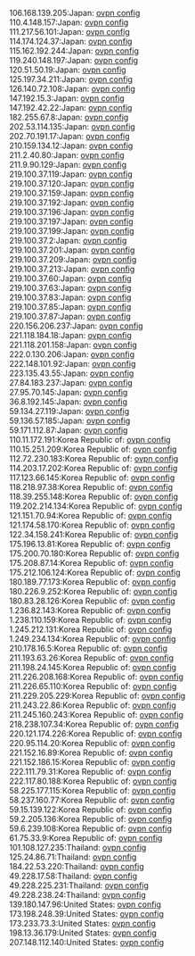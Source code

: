 106.168.139.205:Japan: [ovpn config](vpn/106_168_139_205.ovpn)  
110.4.148.157:Japan: [ovpn config](vpn/110_4_148_157.ovpn)  
111.217.56.101:Japan: [ovpn config](vpn/111_217_56_101.ovpn)  
114.174.124.37:Japan: [ovpn config](vpn/114_174_124_37.ovpn)  
115.162.192.244:Japan: [ovpn config](vpn/115_162_192_244.ovpn)  
119.240.148.197:Japan: [ovpn config](vpn/119_240_148_197.ovpn)  
120.51.50.19:Japan: [ovpn config](vpn/120_51_50_19.ovpn)  
125.197.34.211:Japan: [ovpn config](vpn/125_197_34_211.ovpn)  
126.140.72.108:Japan: [ovpn config](vpn/126_140_72_108.ovpn)  
147.192.15.3:Japan: [ovpn config](vpn/147_192_15_3.ovpn)  
147.192.42.22:Japan: [ovpn config](vpn/147_192_42_22.ovpn)  
182.255.67.8:Japan: [ovpn config](vpn/182_255_67_8.ovpn)  
202.53.114.135:Japan: [ovpn config](vpn/202_53_114_135.ovpn)  
202.70.191.17:Japan: [ovpn config](vpn/202_70_191_17.ovpn)  
210.159.134.12:Japan: [ovpn config](vpn/210_159_134_12.ovpn)  
211.2.40.80:Japan: [ovpn config](vpn/211_2_40_80.ovpn)  
211.9.90.129:Japan: [ovpn config](vpn/211_9_90_129.ovpn)  
219.100.37.119:Japan: [ovpn config](vpn/219_100_37_119.ovpn)  
219.100.37.120:Japan: [ovpn config](vpn/219_100_37_120.ovpn)  
219.100.37.159:Japan: [ovpn config](vpn/219_100_37_159.ovpn)  
219.100.37.192:Japan: [ovpn config](vpn/219_100_37_192.ovpn)  
219.100.37.196:Japan: [ovpn config](vpn/219_100_37_196.ovpn)  
219.100.37.197:Japan: [ovpn config](vpn/219_100_37_197.ovpn)  
219.100.37.199:Japan: [ovpn config](vpn/219_100_37_199.ovpn)  
219.100.37.2:Japan: [ovpn config](vpn/219_100_37_2.ovpn)  
219.100.37.201:Japan: [ovpn config](vpn/219_100_37_201.ovpn)  
219.100.37.209:Japan: [ovpn config](vpn/219_100_37_209.ovpn)  
219.100.37.213:Japan: [ovpn config](vpn/219_100_37_213.ovpn)  
219.100.37.60:Japan: [ovpn config](vpn/219_100_37_60.ovpn)  
219.100.37.63:Japan: [ovpn config](vpn/219_100_37_63.ovpn)  
219.100.37.83:Japan: [ovpn config](vpn/219_100_37_83.ovpn)  
219.100.37.85:Japan: [ovpn config](vpn/219_100_37_85.ovpn)  
219.100.37.87:Japan: [ovpn config](vpn/219_100_37_87.ovpn)  
220.156.206.237:Japan: [ovpn config](vpn/220_156_206_237.ovpn)  
221.118.184.18:Japan: [ovpn config](vpn/221_118_184_18.ovpn)  
221.118.201.158:Japan: [ovpn config](vpn/221_118_201_158.ovpn)  
222.0.130.206:Japan: [ovpn config](vpn/222_0_130_206.ovpn)  
222.148.101.92:Japan: [ovpn config](vpn/222_148_101_92.ovpn)  
223.135.43.55:Japan: [ovpn config](vpn/223_135_43_55.ovpn)  
27.84.183.237:Japan: [ovpn config](vpn/27_84_183_237.ovpn)  
27.95.70.145:Japan: [ovpn config](vpn/27_95_70_145.ovpn)  
36.8.192.145:Japan: [ovpn config](vpn/36_8_192_145.ovpn)  
59.134.27.119:Japan: [ovpn config](vpn/59_134_27_119.ovpn)  
59.136.57.185:Japan: [ovpn config](vpn/59_136_57_185.ovpn)  
59.171.112.87:Japan: [ovpn config](vpn/59_171_112_87.ovpn)  
110.11.172.191:Korea Republic of: [ovpn config](vpn/110_11_172_191.ovpn)  
110.15.251.209:Korea Republic of: [ovpn config](vpn/110_15_251_209.ovpn)  
112.72.230.183:Korea Republic of: [ovpn config](vpn/112_72_230_183.ovpn)  
114.203.17.202:Korea Republic of: [ovpn config](vpn/114_203_17_202.ovpn)  
117.123.66.145:Korea Republic of: [ovpn config](vpn/117_123_66_145.ovpn)  
118.218.97.38:Korea Republic of: [ovpn config](vpn/118_218_97_38.ovpn)  
118.39.255.148:Korea Republic of: [ovpn config](vpn/118_39_255_148.ovpn)  
119.202.214.134:Korea Republic of: [ovpn config](vpn/119_202_214_134.ovpn)  
121.151.70.94:Korea Republic of: [ovpn config](vpn/121_151_70_94.ovpn)  
121.174.58.170:Korea Republic of: [ovpn config](vpn/121_174_58_170.ovpn)  
122.34.158.241:Korea Republic of: [ovpn config](vpn/122_34_158_241.ovpn)  
175.196.13.81:Korea Republic of: [ovpn config](vpn/175_196_13_81.ovpn)  
175.200.70.180:Korea Republic of: [ovpn config](vpn/175_200_70_180.ovpn)  
175.208.87.14:Korea Republic of: [ovpn config](vpn/175_208_87_14.ovpn)  
175.212.106.124:Korea Republic of: [ovpn config](vpn/175_212_106_124.ovpn)  
180.189.77.173:Korea Republic of: [ovpn config](vpn/180_189_77_173.ovpn)  
180.226.9.252:Korea Republic of: [ovpn config](vpn/180_226_9_252.ovpn)  
180.83.28.126:Korea Republic of: [ovpn config](vpn/180_83_28_126.ovpn)  
1.236.82.143:Korea Republic of: [ovpn config](vpn/1_236_82_143.ovpn)  
1.238.110.159:Korea Republic of: [ovpn config](vpn/1_238_110_159.ovpn)  
1.245.212.131:Korea Republic of: [ovpn config](vpn/1_245_212_131.ovpn)  
1.249.234.134:Korea Republic of: [ovpn config](vpn/1_249_234_134.ovpn)  
210.178.16.5:Korea Republic of: [ovpn config](vpn/210_178_16_5.ovpn)  
211.193.63.26:Korea Republic of: [ovpn config](vpn/211_193_63_26.ovpn)  
211.198.24.145:Korea Republic of: [ovpn config](vpn/211_198_24_145.ovpn)  
211.226.208.168:Korea Republic of: [ovpn config](vpn/211_226_208_168.ovpn)  
211.226.65.110:Korea Republic of: [ovpn config](vpn/211_226_65_110.ovpn)  
211.229.205.229:Korea Republic of: [ovpn config](vpn/211_229_205_229.ovpn)  
211.243.22.86:Korea Republic of: [ovpn config](vpn/211_243_22_86.ovpn)  
211.245.160.243:Korea Republic of: [ovpn config](vpn/211_245_160_243.ovpn)  
218.238.107.34:Korea Republic of: [ovpn config](vpn/218_238_107_34.ovpn)  
220.121.174.226:Korea Republic of: [ovpn config](vpn/220_121_174_226.ovpn)  
220.95.114.20:Korea Republic of: [ovpn config](vpn/220_95_114_20.ovpn)  
221.152.16.89:Korea Republic of: [ovpn config](vpn/221_152_16_89.ovpn)  
221.152.186.15:Korea Republic of: [ovpn config](vpn/221_152_186_15.ovpn)  
222.111.79.31:Korea Republic of: [ovpn config](vpn/222_111_79_31.ovpn)  
222.117.80.188:Korea Republic of: [ovpn config](vpn/222_117_80_188.ovpn)  
58.225.177.115:Korea Republic of: [ovpn config](vpn/58_225_177_115.ovpn)  
58.237.160.77:Korea Republic of: [ovpn config](vpn/58_237_160_77.ovpn)  
59.15.139.122:Korea Republic of: [ovpn config](vpn/59_15_139_122.ovpn)  
59.2.205.136:Korea Republic of: [ovpn config](vpn/59_2_205_136.ovpn)  
59.6.239.108:Korea Republic of: [ovpn config](vpn/59_6_239_108.ovpn)  
61.75.33.9:Korea Republic of: [ovpn config](vpn/61_75_33_9.ovpn)  
101.108.127.235:Thailand: [ovpn config](vpn/101_108_127_235.ovpn)  
125.24.86.71:Thailand: [ovpn config](vpn/125_24_86_71.ovpn)  
184.22.53.220:Thailand: [ovpn config](vpn/184_22_53_220.ovpn)  
49.228.17.58:Thailand: [ovpn config](vpn/49_228_17_58.ovpn)  
49.228.225.231:Thailand: [ovpn config](vpn/49_228_225_231.ovpn)  
49.228.238.24:Thailand: [ovpn config](vpn/49_228_238_24.ovpn)  
139.180.147.96:United States: [ovpn config](vpn/139_180_147_96.ovpn)  
173.198.248.39:United States: [ovpn config](vpn/173_198_248_39.ovpn)  
173.233.73.3:United States: [ovpn config](vpn/173_233_73_3.ovpn)  
198.13.36.179:United States: [ovpn config](vpn/198_13_36_179.ovpn)  
207.148.112.140:United States: [ovpn config](vpn/207_148_112_140.ovpn)  
